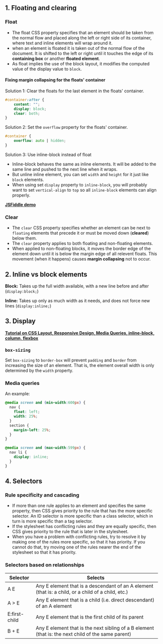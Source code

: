 ## 1. Floating and clearing

### Float

- The float CSS property specifies that an element should be taken from the normal flow and placed along the left or right side of its container, where text and inline elements will wrap around it.
- when an element is floated it is taken out of the normal flow of the document. It is shifted to the left or right until it touches the edge of its **containing box** or another **floated element**.
- As float implies the use of the block layout, it modifies the computed value of the display value to `block`.

#### Fixing margin collapsing for the floats' container

Solution 1: Clear the floats for the last element in the floats' container.

```css
#container:after {
	content: "";
	display: block;
	clear: both;
}
```

Solution 2: Set the `overflow` property for the floats' container.

```css
#container {
	overflow: auto | hidden;
}
```

Solution 3: Use inline-block instead of float

- Inline-block behaves the same as inline elements. It will be added to the same line and pushed to the next line when it wraps.
- But unline inline element, you can set `width` and `height` for it just like `block` elements.
- When using set `display` property to `inline-block`, you will probably want to set `vertical-align` to `top` so all `inline-block` elements can align properly.

**[JSFiddle demo](http://jsfiddle.net/haixuanc/r2usqqwp/4/)**

### Clear

- The `clear` CSS property specifies whether an element can be next to `floating` elements that precede it or must be moved down (**cleared**) below them.
- The `clear` property applies to both floating and non-floating elements.
- When applied to non-floating blocks, it moves the border edge of the element down until it is below the margin edge of all relevent floats. This movement (when it happens) causes **margin collapsing** not to occur.

## 2. Inline vs block elements

**Block:** Takes up the full width available, with a new line before and after (`display:block;`)

**Inline:** Takes up only as much width as it needs, and does not force new lines (`display:inline;`)

## 3. Display

**[Tutorial on CSS Layout, Responsive Design, Media Queries, inline-block, column, flexbox](http://learnlayout.com)**

### `box-sizing`

Set `box-sizing` to `border-box` will prevent `padding` and `border` from increasing the size of an element. That is, the element overall width is only determined by the `width` property.

### Media queries

An example:

```css
@media screen and (min-width:600px) {
  nav {
    float: left;
    width: 25%;
  }
  section {
    margin-left: 25%;
  }
}

@media screen and (max-width:599px) {
  nav li {
    display: inline;
  }
}
```

## 4. Selectors

### Rule specificity and cascading

- If more than one rule applies to an element and specifies the same property, then CSS gives priority to the rule that has the more specific selector. An ID selector is more specific than a class selector, which in turn is more specific than a tag selector.
- If the stylesheet has conflicting rules and they are equally specific, then CSS gives priority to the rule that is later in the stylesheet.
- When you have a problem with conflicting rules, try to resolve it by making one of the rules more specific, so that it has priority. If you cannot do that, try moving one of the rules nearer the end of the stylesheet so that it has priority.

### Selectors based on relationships

| Selector | Selects |
|----------|---------|
| A E	        | Any E element that is a descendant of an A element (that is: a child, or a child of a child, etc.) |
| A > E	        | Any E element that is a child (i.e. direct descendant) of an A element |
| E:first-child	| Any E element that is the first child of its parent |
| B + E	        | Any E element that is the next sibling of a B element (that is: the next child of the same parent) |

